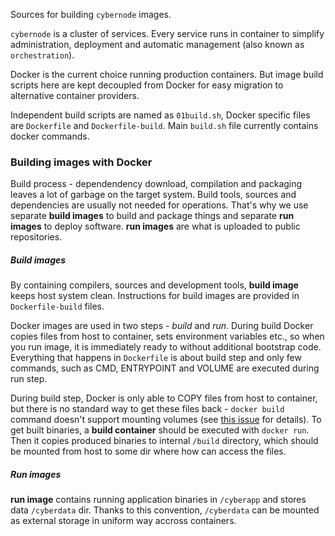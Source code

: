 Sources for building `cybernode` images.

`cybernode` is a cluster of services. Every service runs in
container to simplify administration, deployment and
automatic management (also known as `orchestration`).

Docker is the current choice running production containers.
But image build scripts here are kept decoupled from Docker
for easy migration to alternative container providers.

Independent build scripts are named as `01build.sh`, Docker
specific files are `Dockerfile` and `Dockerfile-build`.
Main `build.sh` file currently contains docker commands.


### Building images with Docker

Build process - dependendency download, compilation and
packaging leaves a lot of garbage on the target system.
Build tools, sources and dependencies are usually not
needed for operations. That's why we use separate
**build images** to build and package things and separate
**run images** to deploy software. **run images** are what
is uploaded to public repositories.

##### Build images

By containing compilers, sources and development tools,
**build image** keeps host system clean. Instructions for
build images are provided in `Dockerfile-build` files.

Docker images are used in two steps - *build* and *run*.
During build Docker copies files from host to container,
sets environment variables etc., so when you run image, it
is immediately ready to without additional bootstrap code.
Everything that happens in `Dockerfile` is about build step
and only few commands, such as CMD, ENTRYPOINT and VOLUME
are executed during run step.

During build step, Docker is only able to COPY files from
host to container, but there is no standard way to get
these files back - `docker build` command doesn't support
mounting volumes (see
[this issue](https://github.com/moby/moby/issues/17745) for
details). To get built binaries, a **build container**
should be executed with `docker run`. Then it copies
produced binaries to internal `/build` directory, which
should be mounted from host to some dir where how can
access the files.


##### Run images

**run image** contains running application binaries in
`/cyberapp` and stores data `/cyberdata` dir. Thanks to
this convention, `/cyberdata` can be mounted as external
storage in uniform way accross containers.


